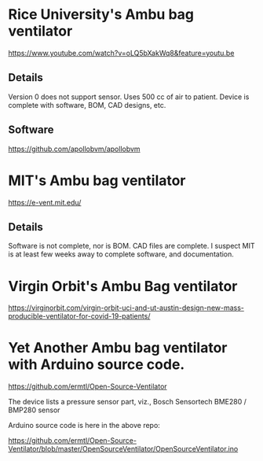 # Rice University's Ambu bag ventilator

https://www.youtube.com/watch?v=oLQ5bXakWq8&feature=youtu.be

## Details
   Version 0 does not support sensor.  Uses 500 cc of air to patient.
   Device is complete with software, BOM, CAD designs, etc.
   
## Software

https://github.com/apollobvm/apollobvm


# MIT's Ambu bag ventilator

https://e-vent.mit.edu/

## Details
   Software is not complete, nor is BOM.  CAD files are complete.
   I suspect MIT is at least few weeks away to complete software,
   and documentation.

# Virgin Orbit's Ambu Bag ventilator

https://virginorbit.com/virgin-orbit-uci-and-ut-austin-design-new-mass-producible-ventilator-for-covid-19-patients/


# Yet Another Ambu bag ventilator with Arduino source code.

https://github.com/ermtl/Open-Source-Ventilator

The device lists a pressure sensor part, viz., Bosch Sensortech BME280 / BMP280 sensor

Arduino source code is here in the above repo:

https://github.com/ermtl/Open-Source-Ventilator/blob/master/OpenSourceVentilator/OpenSourceVentilator.ino

